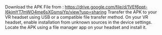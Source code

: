 Download the APK File from : https://drive.google.com/file/d/1VEf6ppt-I6kjmYT7mWO4me6sXGsmsiYp/view?usp=sharing
Transfer the APK to your VR headset using USB or a compatible file transfer method.
On your VR headset, enable installation from unknown sources in the device settings.
Locate the APK using a file manager app on your headset and install it.
